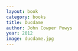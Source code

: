 ```yaml
---
layout: book
category: books
title: Ducdame
author: John Cowper Powys
year: 2012
image: ducdame.jpg
---
```

